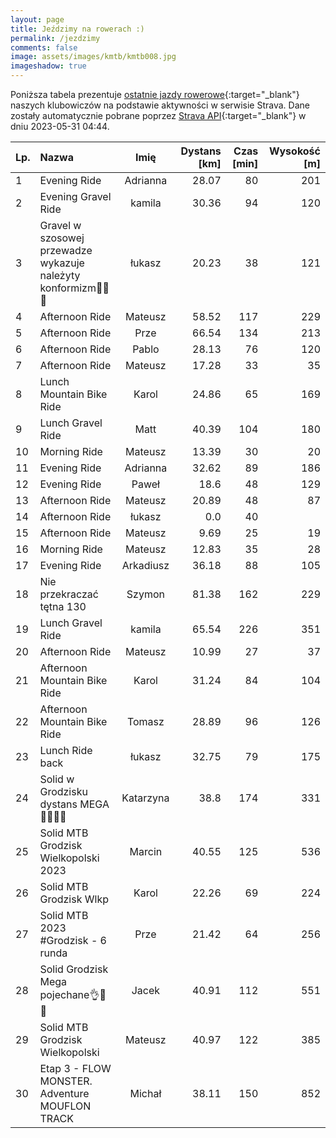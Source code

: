 ```yaml
---
layout: page
title: Jeździmy na rowerach :)
permalink: /jezdzimy
comments: false
image: assets/images/kmtb/kmtb008.jpg
imageshadow: true
---
```


Poniższa tabela prezentuje [ostatnie jazdy rowerowe](https://www.strava.com/clubs/336381){:target="_blank"} naszych klubowiczów na podstawie aktywności w serwisie Strava. Dane zostały automatycznie pobrane poprzez [Strava API](https://developers.strava.com/docs/reference/#api-Clubs-getClubActivitiesById){:target="_blank"} w dniu 2023-05-31 04:44.

Lp. | Nazwa | Imię | Dystans [km] | Czas [min] | Wysokość [m]
:--- | :--- | :---: | ---: | ---: | ---:
1|Evening Ride|Adrianna|28.07|80|201
2|Evening Gravel Ride|kamila|30.36|94|120
3|Gravel w szosowej przewadze wykazuje należyty konformizm💨😎🤘|łukasz|20.23|38|121
4|Afternoon Ride|Mateusz|58.52|117|229
5|Afternoon Ride|Prze|66.54|134|213
6|Afternoon Ride|Pablo|28.13|76|120
7|Afternoon Ride|Mateusz|17.28|33|35
8|Lunch Mountain Bike Ride|Karol|24.86|65|169
9|Lunch Gravel Ride|Matt|40.39|104|180
10|Morning Ride|Mateusz|13.39|30|20
11|Evening Ride|Adrianna|32.62|89|186
12|Evening Ride|Paweł|18.6|48|129
13|Afternoon Ride|Mateusz|20.89|48|87
14|Afternoon Ride|łukasz|0.0|40|
15|Afternoon Ride|Mateusz|9.69|25|19
16|Morning Ride|Mateusz|12.83|35|28
17|Evening Ride|Arkadiusz|36.18|88|105
18|Nie przekraczać tętna 130|Szymon|81.38|162|229
19|Lunch Gravel Ride|kamila|65.54|226|351
20|Afternoon Ride|Mateusz|10.99|27|37
21|Afternoon Mountain Bike Ride|Karol|31.24|84|104
22|Afternoon Mountain Bike Ride|Tomasz|28.89|96|126
23|Lunch Ride back|łukasz|32.75|79|175
24|Solid w Grodzisku dystans MEGA 🚴‍♂️💪🔥|Katarzyna|38.8|174|331
25|Solid MTB Grodzisk Wielkopolski 2023|Marcin|40.55|125|536
26|Solid MTB Grodzisk Wlkp|Karol|22.26|69|224
27|Solid MTB 2023 #Grodzisk - 6 runda|Prze|21.42|64|256
28|Solid Grodzisk Mega pojechane👌💚🔝|Jacek|40.91|112|551
29|Solid MTB Grodzisk Wielkopolski|Mateusz|40.97|122|385
30|Etap 3 - FLOW MONSTER. Adventure MOUFLON TRACK |Michał|38.11|150|852
